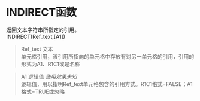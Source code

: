 # INDIRECT函数
返回文本字符串所指定的引用。  
INDIRECT(Ref_text,[A1])

> Ref_text 文本  
> 单元格引用，该引用所指向的单元格中存放有对另一单元格的引用，引用的形式为A1、R1C1或是名称

> A1 逻辑值 *使用效果未知*  
> 逻辑值，用以指明Ref_text单元格包含的引用方式。R1C1格式=FALSE；A1格式=TRUE或忽略
